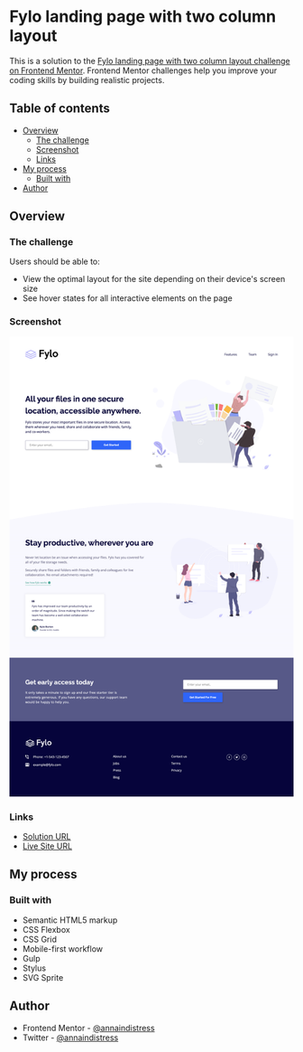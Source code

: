 # Fylo landing page with two column layout

This is a solution to the [Fylo landing page with two column layout challenge on Frontend Mentor](https://www.frontendmentor.io/challenges/fylo-landing-page-with-two-column-layout-5ca5ef041e82137ec91a50f5). Frontend Mentor challenges help you improve your coding skills by building realistic projects.

## Table of contents

- [Overview](#overview)
  - [The challenge](#the-challenge)
  - [Screenshot](#screenshot)
  - [Links](#links)
- [My process](#my-process)
  - [Built with](#built-with)
- [Author](#author)

## Overview

### The challenge

Users should be able to:

- View the optimal layout for the site depending on their device's screen size
- See hover states for all interactive elements on the page

### Screenshot

![](./screenshot.png)

### Links

- [Solution URL](https://github.com/annaindistress/frontend-mentor-fylo-landing-page-with-two-column-layout)
- [Live Site URL](https://annaindistress.github.io/frontend-mentor-fylo-landing-page-with-two-column-layout/)

## My process

### Built with

- Semantic HTML5 markup
- CSS Flexbox
- CSS Grid
- Mobile-first workflow
- Gulp
- Stylus
- SVG Sprite

## Author

- Frontend Mentor - [@annaindistress](https://www.frontendmentor.io/profile/annaindistress)
- Twitter - [@annaindistress](https://www.twitter.com/annaindistress)
